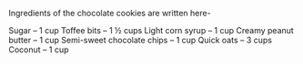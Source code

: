Ingredients of the chocolate cookies are written here-

Sugar – 1 cup
Toffee bits – 1 ½ cups
Light corn syrup – 1 cup
Creamy peanut butter – 1 cup
Semi-sweet chocolate chips – 1 cup
Quick oats – 3 cups
Coconut – 1 cup